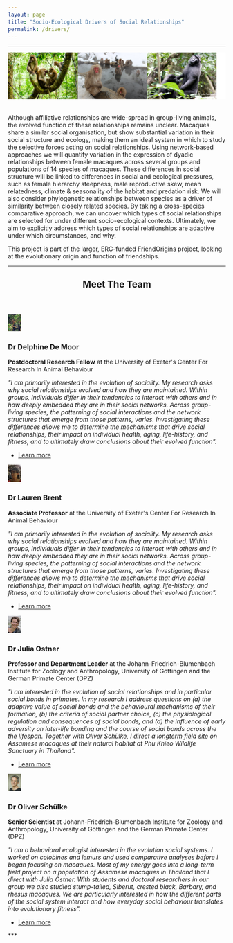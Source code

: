 ```yaml
---
layout: page
title: "Socio-Ecological Drivers of Social Relationships"
permalink: /drivers/
---
```

***

<div style="text-align:center"><img class="image center" src="/assets/images/macaques_trio.png"/></div><br/>

<p>Although affiliative relationships are wide-spread in group-living animals, the evolved function of these relationships remains unclear. Macaques share a similar social organisation, but show substantial variation in their social structure and ecology, making them an ideal system in which to study the selective forces acting on social relationships. Using network-based approaches we will quantify variation in the expression of dyadic relationships between female macaques across several groups and populations of 14 species of macaques. These differences in social structure will be linked to differences in social and ecological pressures, such as female hierarchy steepness, male reproductive skew, mean relatedness, climate & seasonality of the habitat and predation risk. We will also consider phylogenetic relationships between species as a driver of similarity between closely related species. By taking a cross-species comparative approach, we can uncover which types of social relationships are selected for under different socio-ecological contexts. Ultimately, we aim to explicitly address which types of social relationships are adaptive under which circumstances, and why.
	
This project is part of the larger, ERC-funded  <a href="https://www.friendorigins.com/what-is-friendorigins.html">FriendOrigins</a> project, looking at the evolutionary origin and function of friendships.</p>

***

<!-- Section -->
<section>
	<header class="major">
		<h2>Meet The Team</h2>
	</header>
	<div class="posts">
		<article>
			<a href="https://delphinedemoor.weebly.com/" class="image"><img src="/assets/images/writing protocols.jpg" width="30" alt="" /></a>
			<h3>Dr Delphine De Moor</h3>
			<p><strong>Postdoctoral Research Fellow</strong> at the University of Exeter's Center For Research In Animal Behaviour</p>
			<p><em>"I am primarily interested in the evolution of sociality. My research asks why social relationships evolved and how they are maintained. Within groups, individuals differ in their tendencies to interact with others and in how deeply embedded they are in their social networks. Across group-living species, the patterning of social interactions and the network structures that emerge from those patterns, varies. Investigating these differences allows me to determine the mechanisms that drive social relationships, their impact on individual health, aging, life-history, and fitness, and to ultimately draw conclusions about their evolved function".</em></p>
			<ul class="actions">
				<li><a href="https://delphinedemoor.weebly.com/" class="button">Learn more</a></li>
			</ul>
		</article>
		<article>
			<a href="http://www.laurenbrent.com/" class="image"><img src="/assets/images/me 88i.jpg" width="30" alt="" /></a>
			<h3>Dr Lauren Brent</h3>
			<p><strong>Associate Professor</strong> at the University of Exeter's Center For Research In Animal Behaviour</p>
			<p><em>"I am primarily interested in the evolution of sociality. My research asks why social relationships evolved and how they are maintained. Within groups, individuals differ in their tendencies to interact with others and in how deeply embedded they are in their social networks. Across group-living species, the patterning of social interactions and the network structures that emerge from those patterns, varies. Investigating these differences allows me to determine the mechanisms that drive social relationships, their impact on individual health, aging, life-history, and fitness, and to ultimately draw conclusions about their evolved function".</em></p>
			<ul class="actions">
				<li><a href="http://www.laurenbrent.com/" class="button">Learn more</a></li>
			</ul>
		</article>
		<article>
			<a href="https://www.uni-goettingen.de/de/164051.html" class="image"><img src="/assets/images/julia ostner.jpg" width="30" alt="" /></a>
			<h3>Dr Julia Ostner</h3>
			<p><strong>Professor and Department Leader</strong> at the Johann-Friedrich-Blumenbach Institute for Zoology and Anthropology, University of Göttingen and the German Primate Center (DPZ)</p>
			<p><em>"I am interested in the evolution of social relationships and in particular social bonds in primates. In my research I address questions on (a) the adaptive value of social bonds and the behavioural mechanisms of their formation, (b) the criteria of social partner choice, (c) the physiological regulation and consequences of social bonds, and (d) the influence of early adversity on later-life bonding and the course of social bonds across the the lifespan. Together with Oliver Schülke, I direct a longterm field site on Assamese macaques at their natural habitat at Phu Khieo Wildlife Sanctuary in Thailand".</em></p>
			<ul class="actions">
				<li><a href="https://www.uni-goettingen.de/de/164051.html" class="button">Learn more</a></li>
			</ul>
		</article>
		<article>
			<a href="https://www.uni-goettingen.de/de/pd+dr.+oliver+sch%c3%bclke/506891.html" class="image"><img src="/assets/images/oliver.jpg" width="30" alt="" /></a>
			<h3>Dr Oliver Schülke</h3>
			<p><strong>Senior Scientist</strong> at Johann-Friedrich-Blumenbach Institute for Zoology and Anthropology, University of Göttingen and the German Primate Center (DPZ)</p>
			<p><em>"I am a behavioral ecologist interested in the evolution social systems. I worked on colobines and lemurs and used comparative analyses before I began focusing on macaques. Most of my energy goes into a long-term field project on a population of Assamese macaques in Thailand that I direct with Julia Ostner. With students and doctoral researchers in our group we also studied stump-tailed, Siberut, crested black, Barbary, and rhesus macaques. We are particularly interested in how the different parts of the social system interact and how everyday social behaviour translates into evolutionary fitness".</em></p>
			<ul class="actions">
				<li><a href="https://www.uni-goettingen.de/de/pd+dr.+oliver+sch%c3%bclke/506891.html" class="button">Learn more</a></li>
			</ul>
		</article>	
	</div>
</section>
***
